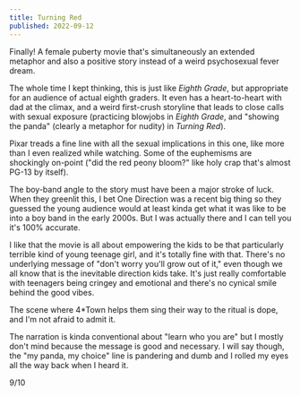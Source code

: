```yaml
---
title: Turning Red
published: 2022-09-12
---
```


Finally! A female puberty movie that's simultaneously an extended metaphor and also a positive story instead of a weird psychosexual fever dream.

The whole time I kept thinking, this is just like _Eighth Grade_, but appropriate for an audience of actual eighth graders. It even has a heart-to-heart with dad at the climax, and a weird first-crush storyline that leads to close calls with sexual exposure (practicing blowjobs in _Eighth Grade_, and "showing the panda" (clearly a metaphor for nudity) in _Turning Red_).

Pixar treads a fine line with all the sexual implications in this one, like more than I even realized while watching. Some of the euphemisms are shockingly on-point ("did the red peony bloom?" like holy crap that's almost PG-13 by itself).

The boy-band angle to the story must have been a major stroke of luck. When they greenlit this, I bet One Direction was a recent big thing so they guessed the young audience would at least kinda get what it was like to be into a boy band in the early 2000s. But I was actually there and I can tell you it's 100% accurate.

I like that the movie is all about empowering the kids to be that particularly terrible kind of young teenage girl, and it's totally fine with that. There's no underlying message of "don't worry you'll grow out of it," even though we all know that is the inevitable direction kids take. It's just really comfortable with teenagers being cringey and emotional and there's no cynical smile behind the good vibes.

The scene where 4*Town helps them sing their way to the ritual is dope, and I'm not afraid to admit it.

The narration is kinda conventional about "learn who you are" but I mostly don't mind because the message is good and necessary. I will say though, the "my panda, my choice" line is pandering and dumb and I rolled my eyes all the way back when I heard it.

9/10
